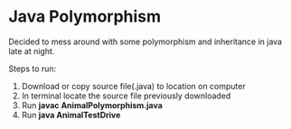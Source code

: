 # Java Polymorphism

Decided to mess around with some polymorphism and inheritance in java late at night. 

Steps to run:
1. Download or copy source file(.java) to location on computer
2. In terminal locate the source file previously downloaded
3. Run __javac AnimalPolymorphism.java__
4. Run __java AnimalTestDrive__
